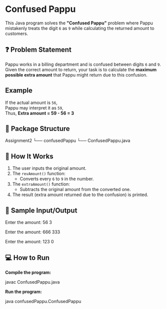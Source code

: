 # Confused Pappu

This Java program solves the **"Confused Pappu"** problem where Pappu mistakenly treats the digit `6` as `9` while calculating the returned amount to customers.


## ❓ Problem Statement

Pappu works in a billing department and is confused between digits `6` and `9`. Given the correct amount to return, your task is to calculate the **maximum possible extra amount** that Pappu might return due to this confusion.


##  Example

If the actual amount is `56`,  
Pappu may interpret it as `59`,  
Thus, **Extra amount = 59 - 56 = 3**


## 📂 Package Structure

Assignment2
└── confusedPappu
└── ConfusedPappu.java



## 🚀 How It Works

1. The user inputs the original amount.
2. The `revAmount()` function:
   - Converts every `6` to `9` in the number.
3. The `extraAmount()` function:
   - Subtracts the original amount from the converted one.
4. The result (extra amount returned due to the confusion) is printed.


## 🧾 Sample Input/Output

Enter the amount: 56
3

Enter the amount: 666
333

Enter the amount: 123
0


## 💻 How to Run

**Compile the program:**

javac ConfusedPappu.java

**Run the program:**

java confusedPappu.ConfusedPappu
